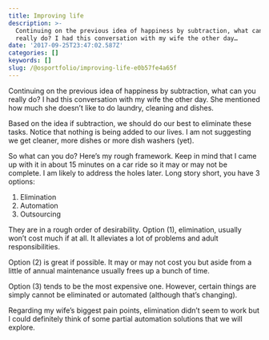 ```yaml
---
title: Improving life
description: >-
  Continuing on the previous idea of happiness by subtraction, what can you
  really do? I had this conversation with my wife the other day…
date: '2017-09-25T23:47:02.587Z'
categories: []
keywords: []
slug: /@osportfolio/improving-life-e0b57fe4a65f
---
```


Continuing on the previous idea of happiness by subtraction, what can you really do? I had this conversation with my wife the other day. She mentioned how much she doesn’t like to do laundry, cleaning and dishes.

Based on the idea if subtraction, we should do our best to eliminate these tasks. Notice that nothing is being added to our lives. I am not suggesting we get cleaner, more dishes or more dish washers (yet).

So what can you do? Here’s my rough framework. Keep in mind that I came up with it in about 15 minutes on a car ride so it may or may not be complete. I am likely to address the holes later. Long story short, you have 3 options:

1.  Elimination
2.  Automation
3.  Outsourcing

They are in a rough order of desirability. Option (1), elimination, usually won’t cost much if at all. It alleviates a lot of problems and adult responsibilities.

Option (2) is great if possible. It may or may not cost you but aside from a little of annual maintenance usually frees up a bunch of time.

Option (3) tends to be the most expensive one. However, certain things are simply cannot be eliminated or automated (although that’s changing).

Regarding my wife’s biggest pain points, elimination didn’t seem to work but I could definitely think of some partial automation solutions that we will explore.